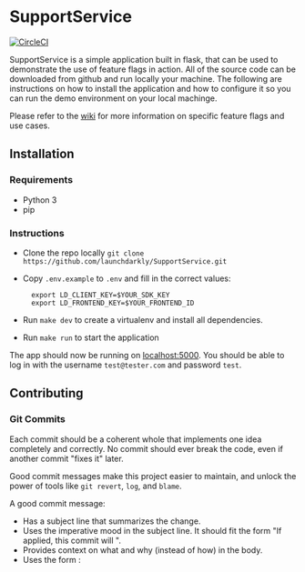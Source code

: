 # SupportService

[![CircleCI](https://circleci.com/gh/launchdarkly/SupportService.svg?style=shield)](https://circleci.com/gh/launchdarkly/SupportService)

SupportService is a simple application built in flask, that can be used to demonstrate the use of feature flags in action. All of the source code can be downloaded from github and run locally your machine. The following are instructions on how to install the application and how to configure it so you can run the demo environment on your local machinge.

Please refer to the [wiki](https://github.com/launchdarkly/SupportService/wiki) for
more information on specific feature flags and use cases.

## Installation

### Requirements

* Python 3
* pip

### Instructions

* Clone the repo locally `git clone https://github.com/launchdarkly/SupportService.git`
* Copy `.env.example` to `.env` and fill in the correct values:

        export LD_CLIENT_KEY=$YOUR_SDK_KEY
        export LD_FRONTEND_KEY=$YOUR_FRONTEND_ID

* Run `make dev` to create a virtualenv and install all dependencies.
* Run `make run` to start the application

The app should now be running on [localhost:5000](http://localhost:5000). You
should be able to log in with the username `test@tester.com` and password `test`.

## Contributing

### Git Commits 
Each commit should be a coherent whole that implements one idea completely and correctly. No commit should ever break the code, even if another commit "fixes it" later.

Good commit messages make this project easier to maintain, and unlock the power of tools like `git revert`, `log`, and `blame`.

A good commit message:

* Has a subject line that summarizes the change.
* Uses the imperative mood in the subject line. It should fit the form "If applied, this commit will ".
* Provides context on what and why (instead of how) in the body.
* Uses the form <Area>: <Title> in the subject line. The title should be capitalized, but not end with a period.
* Limits the subject line to 50 characters.
* Wraps the body at 72 characters.
        
See [https://chris.beams.io/posts/git-commit/](https://chris.beams.io/posts/git-commit/) for more information.

## Running in Production

**Note: this section only applies to LaunchDarkly employees.**

There is a production instance of this application running for every
environment that is defined in the `support-service` project in our demo
environment.

If you need your own environment simply make a new environment inside of this
project. This will trigger a deployment via CircleCI that will provision a
new instance on AWS Lightsail.

After a few minutes will be available at `$YOUR_ENVIRONMENT_KEY.ldsolutions.org`.

### Updating in Production

Every time that there is a commit to the master branch of this repo, a deployment
runs via CircleCI to update all existing instances on AWS LightSail to the latest
version of master.

## Simulator
There is a selenium based "simulator" that lives under the `webdriver` directory.
This is used to provide a steady stream of activities against all current demo
sites so that the insights graphs for various feature flags are populated.

Right now it runs every hour via a CircleCI job. You can see the use pattern in
the `.circle/config.yml` file under the `simulate` job.

### Running it Locally

1. Go to the webdriver directory: `cd tests/webdriver`
2. Compile the maven project: `mvn compile assembly:single`
3. Start the simulator with: `java -jar target/webdriver-1.0-SNAPSHOT-jar-with-dependencies.jar`
